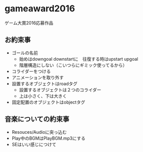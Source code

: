 # gameaward2016
ゲーム大賞2016応募作品

## お約束事
- ゴールの名前
  - 始めはdowngoal downstartに　往復する時はupstart upgoal
  - 階層構造にしない（こいつらにギミック使ってるから）
- コライダーをつける
- アニメーションを取り外す
- 設置するオブジェクトはroadタグ
  - 設置するオブジェクトは２つのコライダー
  - 上は小さく、下は大きく
- 固定配置のオブジェクトはobjectタグ

## 音楽についての約束事
- Resouces/Audioに突っ込む
- Play中のBGMはPlayBGM.mp3にする
- SEはいい感じにつけて

